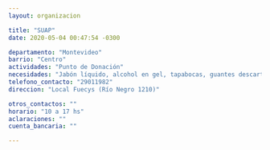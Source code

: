 ```yaml
---
layout: organizacion

title: "SUAP"
date: 2020-05-04 00:47:54 -0300

departamento: "Montevideo"
barrio: "Centro"
actividades: "Punto de Donación"
necesidades: "Jabón líquido, alcohol en gel, tapabocas, guantes descartables"
telefono_contacto: "29011982"
direccion: "Local Fuecys (Río Negro 1210)"

otros_contactos: ""
horario: "10 a 17 hs"
aclaraciones: ""
cuenta_bancaria: ""

---
```

